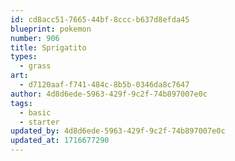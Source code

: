 ```yaml
---
id: cd8acc51-7665-44bf-8ccc-b637d8efda45
blueprint: pokemon
number: 906
title: Sprigatito
types:
  - grass
art:
  - d7120aaf-f741-484c-8b5b-0346da8c7647
author: 4d8d6ede-5963-429f-9c2f-74b897007e0c
tags:
  - basic
  - starter
updated_by: 4d8d6ede-5963-429f-9c2f-74b897007e0c
updated_at: 1716677290
---
```

